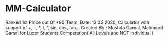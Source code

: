 # MM-Calculator
Ranked 1st Place out Of +90 Team,
Date: 13.03.2020,
 Calculator with support of +, -, *, /, ^, sin, cos, tan... Created By : Mostafa Gamal, Mahmoud Gamal for Luxor Students Competetion( All Levels and NOT individual )
